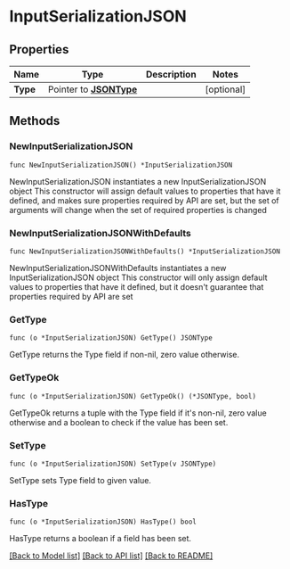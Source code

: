 # InputSerializationJSON

## Properties

Name | Type | Description | Notes
------------ | ------------- | ------------- | -------------
**Type** | Pointer to [**JSONType**](JSONType.md) |  | [optional] 

## Methods

### NewInputSerializationJSON

`func NewInputSerializationJSON() *InputSerializationJSON`

NewInputSerializationJSON instantiates a new InputSerializationJSON object
This constructor will assign default values to properties that have it defined,
and makes sure properties required by API are set, but the set of arguments
will change when the set of required properties is changed

### NewInputSerializationJSONWithDefaults

`func NewInputSerializationJSONWithDefaults() *InputSerializationJSON`

NewInputSerializationJSONWithDefaults instantiates a new InputSerializationJSON object
This constructor will only assign default values to properties that have it defined,
but it doesn't guarantee that properties required by API are set

### GetType

`func (o *InputSerializationJSON) GetType() JSONType`

GetType returns the Type field if non-nil, zero value otherwise.

### GetTypeOk

`func (o *InputSerializationJSON) GetTypeOk() (*JSONType, bool)`

GetTypeOk returns a tuple with the Type field if it's non-nil, zero value otherwise
and a boolean to check if the value has been set.

### SetType

`func (o *InputSerializationJSON) SetType(v JSONType)`

SetType sets Type field to given value.

### HasType

`func (o *InputSerializationJSON) HasType() bool`

HasType returns a boolean if a field has been set.


[[Back to Model list]](../README.md#documentation-for-models) [[Back to API list]](../README.md#documentation-for-api-endpoints) [[Back to README]](../README.md)


